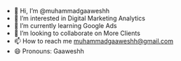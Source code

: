 - 👋 Hi, I’m @muhammadgaaweshh
- 👀 I’m interested in Digital Marketing Analytics 
- 🌱 I’m currently learning Google Ads
- 💞️ I’m looking to collaborate on More Clients 
- 📫 How to reach me muhammadgaaweshh@gmail.com
- 😄 Pronouns: Gaaweshh

<!---
muhammadgaaweshh/muhammadgaaweshh is a ✨ special ✨ repository because its `README.md` (this file) appears on your GitHub profile.
You can click the Preview link to take a look at your changes.
--->
